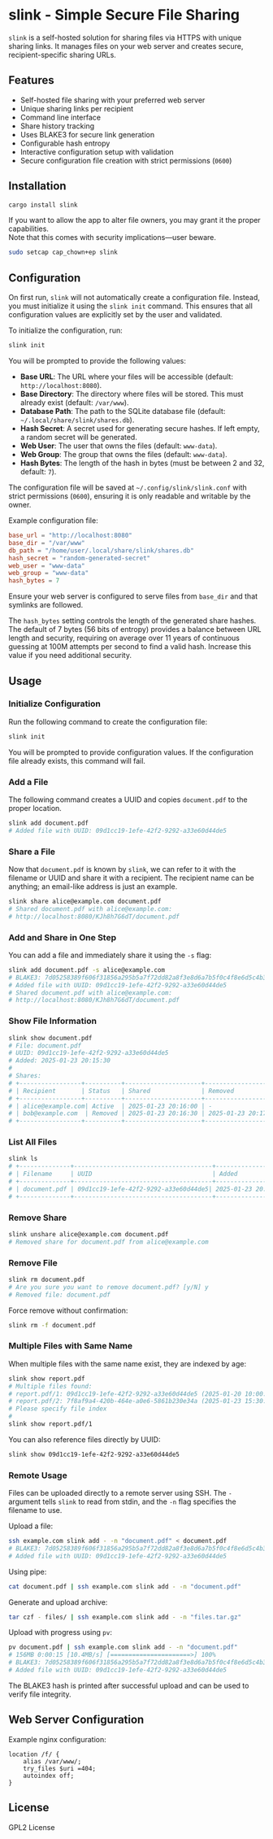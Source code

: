 # slink - Simple Secure File Sharing

```slink``` is a self-hosted solution for sharing files via HTTPS with unique sharing links.
It manages files on your web server and creates secure, recipient-specific sharing URLs.

## Features

- Self-hosted file sharing with your preferred web server
- Unique sharing links per recipient
- Command line interface
- Share history tracking
- Uses BLAKE3 for secure link generation
- Configurable hash entropy
- Interactive configuration setup with validation
- Secure configuration file creation with strict permissions (```0600```)

## Installation

```bash
cargo install slink
```

If you want to allow the app to alter file owners, you may grant it the proper capabilities.  
Note that this comes with security implications—user beware.

```bash
sudo setcap cap_chown+ep slink
```

## Configuration

On first run, ```slink``` will not automatically create a configuration file. Instead, you must
initialize it using the ```slink init``` command. This ensures that all configuration values are
explicitly set by the user and validated.

To initialize the configuration, run:

```bash
slink init
```

You will be prompted to provide the following values:

- **Base URL**: The URL where your files will be accessible (default: ```http://localhost:8080```).
- **Base Directory**: The directory where files will be stored. This must already exist (default: ```/var/www```).
- **Database Path**: The path to the SQLite database file (default: ```~/.local/share/slink/shares.db```).
- **Hash Secret**: A secret used for generating secure hashes. If left empty, a random secret will be generated.
- **Web User**: The user that owns the files (default: ```www-data```).
- **Web Group**: The group that owns the files (default: ```www-data```).
- **Hash Bytes**: The length of the hash in bytes (must be between 2 and 32, default: ```7```).

The configuration file will be saved at ```~/.config/slink/slink.conf``` with strict permissions
(```0600```), ensuring it is only readable and writable by the owner.

Example configuration file:

```toml
base_url = "http://localhost:8080"
base_dir = "/var/www"
db_path = "/home/user/.local/share/slink/shares.db"
hash_secret = "random-generated-secret"
web_user = "www-data"
web_group = "www-data"
hash_bytes = 7
```

Ensure your web server is configured to serve files from ```base_dir``` and that symlinks are followed.

The ```hash_bytes``` setting controls the length of the generated share hashes. The default of 7
bytes (56 bits of entropy) provides a balance between URL length and security, requiring on average
over 11 years of continuous guessing at 100M attempts per second to find a valid hash. Increase
this value if you need additional security.

## Usage

### Initialize Configuration
Run the following command to create the configuration file:

```bash
slink init
```

You will be prompted to provide configuration values. If the configuration file already exists,
this command will fail.

### Add a File
The following command creates a UUID and copies ```document.pdf``` to the proper location.

```bash
slink add document.pdf
# Added file with UUID: 09d1cc19-1efe-42f2-9292-a33e60d44de5
```

### Share a File
Now that ```document.pdf``` is known by ```slink```, we can refer
to it with the filename or UUID and share it with a recipient. The
recipient name can be anything; an email-like address is just an example.

```bash
slink share alice@example.com document.pdf
# Shared document.pdf with alice@example.com:
# http://localhost:8080/KJh8h7G6dT/document.pdf
```

### Add and Share in One Step
You can add a file and immediately share it using the `-s` flag:

```bash
slink add document.pdf -s alice@example.com
# BLAKE3: 7d05258389f606f31856a295b5a7f72dd82a8f3e8d6a7b5f0c4f8e6d5c4b3a2
# Added file with UUID: 09d1cc19-1efe-42f2-9292-a33e60d44de5
# Shared document.pdf with alice@example.com:
# http://localhost:8080/KJh8h7G6dT/document.pdf
```

### Show File Information
```bash
slink show document.pdf
# File: document.pdf
# UUID: 09d1cc19-1efe-42f2-9292-a33e60d44de5
# Added: 2025-01-23 20:15:30
# 
# Shares:
# +-----------------+----------+---------------------+---------------------+-----------------------------------------------+
# | Recipient       | Status   | Shared              | Removed             | URL                                           |
# +-----------------+----------+---------------------+---------------------+-----------------------------------------------+
# | alice@example.com| Active  | 2025-01-23 20:16:00 | -                   | http://localhost:8080/eUgCTjtB_Q/document.pdf |
# | bob@example.com  | Removed | 2025-01-23 20:16:30 | 2025-01-23 20:17:00 | http://localhost:8080/KJh8h7G6dT/document.pdf |
# +-----------------+----------+---------------------+---------------------+-----------------------------------------------+
```

### List All Files
```bash
slink ls
# +--------------+--------------------------------------+--------------------+---------------+
# | Filename     | UUID                                 | Added              | Active Shares |
# +--------------+--------------------------------------+--------------------+---------------+
# | document.pdf | 09d1cc19-1efe-42f2-9292-a33e60d44de5| 2025-01-23 20:15:30 | 1             |
# +--------------+--------------------------------------+--------------------+---------------+
```

### Remove Share
```bash
slink unshare alice@example.com document.pdf
# Removed share for document.pdf from alice@example.com
```

### Remove File
```bash
slink rm document.pdf
# Are you sure you want to remove document.pdf? [y/N] y
# Removed file: document.pdf
```

Force remove without confirmation:
```bash
slink rm -f document.pdf
```

### Multiple Files with Same Name
When multiple files with the same name exist, they are indexed by age:

```bash
slink show report.pdf
# Multiple files found:
# report.pdf/1: 09d1cc19-1efe-42f2-9292-a33e60d44de5 (2025-01-20 10:00:00)
# report.pdf/2: 7f8af9a4-420b-464e-a0e6-5861b230e34a (2025-01-23 15:30:00)
# Please specify file index
#
slink show report.pdf/1
```

You can also reference files directly by UUID:

```bash
slink show 09d1cc19-1efe-42f2-9292-a33e60d44de5
```

### Remote Usage

Files can be uploaded directly to a remote server using SSH. The `-` argument tells `slink` to read from stdin, and the `-n` flag specifies the filename to use.

Upload a file:
```bash
ssh example.com slink add - -n "document.pdf" < document.pdf
# BLAKE3: 7d05258389f606f31856a295b5a7f72dd82a8f3e8d6a7b5f0c4f8e6d5c4b3a2
# Added file with UUID: 09d1cc19-1efe-42f2-9292-a33e60d44de5
```

Using pipe:
```bash
cat document.pdf | ssh example.com slink add - -n "document.pdf"
```

Generate and upload archive:
```bash
tar czf - files/ | ssh example.com slink add - -n "files.tar.gz"
```

Upload with progress using `pv`:
```bash
pv document.pdf | ssh example.com slink add - -n "document.pdf"
# 156MB 0:00:15 [10.4MB/s] [======================>] 100%
# BLAKE3: 7d05258389f606f31856a295b5a7f72dd82a8f3e8d6a7b5f0c4f8e6d5c4b3a2
# Added file with UUID: 09d1cc19-1efe-42f2-9292-a33e60d44de5
```

The BLAKE3 hash is printed after successful upload and can be used to verify file integrity.

## Web Server Configuration

Example nginx configuration:

```nginx
location /f/ {
    alias /var/www/;
    try_files $uri =404;
    autoindex off;
}
```

## License

GPL2 License

